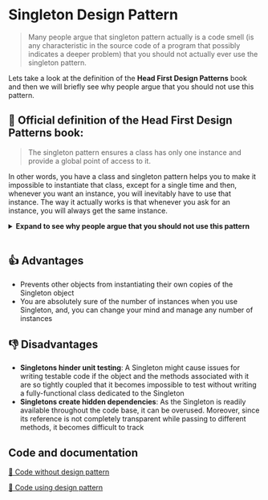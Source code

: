﻿# Singleton Design Pattern

> Many people argue that singleton pattern actually is a code smell (is any characteristic in the source code of a program that possibly indicates a deeper problem) that you should not actually ever use the singleton pattern.

Lets take a look at the definition of the **Head First Design Patterns** book and then we will briefly see why people argue that you should not use this pattern.

## 📖 Official definition of the **Head First Design Patterns** book:

> The singleton pattern ensures a class has only one instance and provide a global point of access to it.

In other words, you have a class and singleton pattern helps you to make it impossible to instantiate that class, except for a single time and then, whenever you want an instance, you will inevitably have to use that instance. The way it actually works is that whenever you ask for an instance, you will always get the same instance.

<details>
    <summary><b>Expand to see why people argue that you should not use this pattern</b></summary>

The main critique towards this pattern core essentially these two points:

### 1. Avoid globals

One of the first things we learn when we talk about programming is to avoid globals, its to actually scope variables and functions so that not everything is leaking into the global namespace.

For one it is extremely difficult to control because you have a box of lots of different things that might be ambiguous out context or might be difficult to understand out of context. But probably more importantly, whenever you leak something to the global namespace, whenever something is globally accessible, that thing might change without you knowing. It's much harder to reason about your program when you don't have control, when you don't necessarily know the scope of a particular thing because that thing that you are interacting with, anybody within the whole program might change that thing, assuming it is a changeable, it might of course not be changeable. But anything within your program might be able to touch that thing.

### 2. Making sure that you only have a single instance

This is kind of an absurd idea. If you think about it, that is an assumption. You are assuming that in the future, I will only ever ever have a single instance of a particular class...that is not necessarily true and especially if your application is growing.

So, just to take certain example, think about building a chat application. So you might first think that the chat is a singleton like you want to be able to reference the chat in which users are from whenever in the program and in order to make it more convenient for yourself, you make it a singleton and you have a point of access to this instance of the chat.

But, as time progresses, you start to realize that actually we are being very successful with this chat and we want to have multiple chat rooms and if the singleton chat is managing users who are currently connected to this chat, that's essentially a chatroom, it's just that when we were designing it as a singleton we didn't think about the fact that, in the future, we maybe actually want multiple instances of this thing that we currently really believe that we only want a single instance of.

So, the whole idea about, before seeing the application to only have a singleton instance of something, only really makes sense if you 100% know that, now and in the future, you will only need a single instance of that class but I would argue that we almost never know that so it's better just to not make that assumption.

In the following links you will find Google tech talks that discuss this and other cool things 👇

- [Inheritance, Polymorphism, & Testing](https://www.youtube.com/watch?v=4F72VULWFvc)
- [Unit Testing](https://www.youtube.com/watch?v=wEhu57pih5w)
- [Don't Look For Things!](https://www.youtube.com/watch?v=RlfLCWKxHJ0)
- [Global State and Singletons](https://www.youtube.com/watch?v=-FRm3VPhseI)
- [How to Write Clean, Testable Code](https://www.youtube.com/watch?v=XcT4yYu_TTs)

### And what about testing? 🤔

There is a great saying that _"one man's constant is another man's variable"_ and if you look at it from a different perspective, singletons might make testing very difficult because whoever is requesting the singleton will definitely get a particular instance but in testing you might, for example, want to mock that and that becomes a lot more difficult when you have this sort of global object, this global single instance that you are always reaching for.

So, even if in the whole application you really need a single instance, as soon as you do testing, there's almost always a second needed instance because you might want to mock that within the testing of your application.

So, again, _"one man's constant is another man's variable"_.

## So, what to do instead? 🤷

It is completely fine to have a single object, only only a single object within your application but it's not fine to force, to make it impossible to create a second instance. It's not a good idea to make it impossible to create a second instance because you don't necessarily know whether you have some point actually want the second instance.

**But, have in mind that the singleton pattern is designed with the intent of making it impossible to create a second instance.**

</details>

<br>

## 👍 Advantages

- Prevents other objects from instantiating their own copies of the Singleton object
- You are absolutely sure of the number of instances when you use Singleton, and, you can change your mind and manage any number of instances

## 👎 Disadvantages

- **Singletons hinder unit testing**: A Singleton might cause issues for writing testable code if the object and the methods associated with it are so tightly coupled that it becomes impossible to test without writing a fully-functional class dedicated to the Singleton
- **Singletons create hidden dependencies**: As the Singleton is readily available throughout the code base, it can be overused. Moreover, since its reference is not completely transparent while passing to different methods, it becomes difficult to track

## Code and documentation

[📄 Code without design pattern](./SingletonPattern.WithoutPattern/README.md)

[📄 Code using design pattern](./SingletonPattern.WithPattern/README.md)